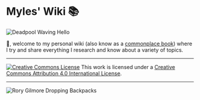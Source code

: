 # Myles' Wiki :books:

![Deadpool Waving Hello](https://myles-wiki.vercel.app/assets/gifs/deadpool-waving-hello.gif)

:wave:, welcome to my personal wiki (also know as a [commonplace book](https://en.wikipedia.org/wiki/Commonplace_book)) where I try and share everything I research and know about a variety of topics.

* * *

[![](https://i.creativecommons.org/l/by/4.0/88x31.png "Creative Commons License")](https://wiki.mylesb.ca/license.html "Creative Commons Attribution 4.0 International License")
This work is licensed under a [Creative Commons Attribution 4.0 International License](http://creativecommons.org/licenses/by/4.0/).

* * *

![Rory Gilmore Dropping Backpacks](https://myles-wiki.vercel.app/assets/gifs/droping-backpacks.gif)

